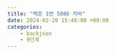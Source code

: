 ```yaml
---
title: "백준 1번 5086 자바"
date: 2024-02-20 15:48:00 +09:00
categories: 
    - backjoon
    - 9단계
---
```




